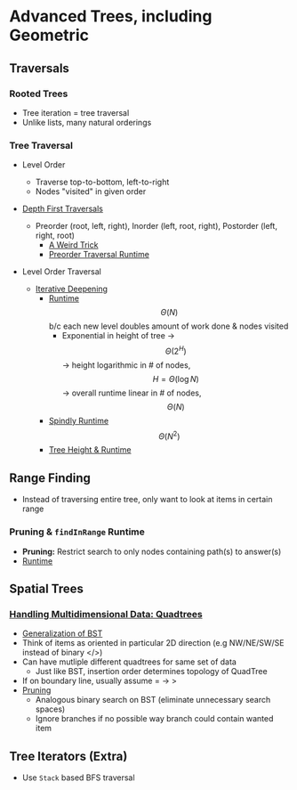 # Advanced Trees, including Geometric

## Traversals
### Rooted Trees
* Tree iteration = tree traversal
* Unlike lists, many natural orderings

### Tree Traversal
* Level Order
    * Traverse top-to-bottom, left-to-right
    * Nodes "visited" in given order

* [Depth First Traversals](https://docs.google.com/presentation/d/1ifkiC-l0DfQRXEHFfQpg_AcZkaUyj9CCEUKOYPuyBZ0/edit#slide=id.g75c09ac94_0693)
    * Preorder (root, left, right), Inorder (left, root, right), Postorder (left, right, root)
        * [A Weird Trick](https://docs.google.com/presentation/d/1ifkiC-l0DfQRXEHFfQpg_AcZkaUyj9CCEUKOYPuyBZ0/edit#slide=id.g75c09ac94_0715)
        * [Preorder Traversal Runtime](https://docs.google.com/presentation/d/1ifkiC-l0DfQRXEHFfQpg_AcZkaUyj9CCEUKOYPuyBZ0/edit#slide=id.g42d4f6d39_0109)
* Level Order Traversal
    * [Iterative Deepening](https://docs.google.com/presentation/d/1ifkiC-l0DfQRXEHFfQpg_AcZkaUyj9CCEUKOYPuyBZ0/edit#slide=id.g75c09ac94_028)
        * [Runtime]() $$\Theta(N)$$ b/c each new level doubles amount of work done & nodes visited
            * Exponential in height of tree → $$\Theta(2^{H})$$ → height logarithmic in # of nodes, $$H = \Theta(\log{N})$$ → overall runtime linear in # of nodes, $$\Theta(N)$$
        * [Spindly Runtime](https://docs.google.com/presentation/d/1ifkiC-l0DfQRXEHFfQpg_AcZkaUyj9CCEUKOYPuyBZ0/edit#slide=id.g75c09ac94_0210) $$\Theta(N^{2})$$
        * [Tree Height & Runtime](https://docs.google.com/presentation/d/1ifkiC-l0DfQRXEHFfQpg_AcZkaUyj9CCEUKOYPuyBZ0/edit#slide=id.g75c09ac94_0223)

## Range Finding
* Instead of traversing entire tree, only want to look at items in certain range

### Pruning & `findInRange` Runtime
* **Pruning:** Restrict search to only nodes containing path(s) to answer(s)
* [Runtime](https://docs.google.com/presentation/d/1ifkiC-l0DfQRXEHFfQpg_AcZkaUyj9CCEUKOYPuyBZ0/edit#slide=id.g11f3cf3f77_0_250)

## Spatial Trees

### [Handling Multidimensional Data: Quadtrees](https://docs.google.com/presentation/d/1ifkiC-l0DfQRXEHFfQpg_AcZkaUyj9CCEUKOYPuyBZ0/edit#slide=id.g11f3cf3f77_0_157)
* [Generalization of BST](https://docs.google.com/presentation/d/1vqAJkvUxSh-Eq4iIJZevjpY29nagNTjx-4N3HpDi0UQ/edit#slide=id.g11f44e6637_0_250)
* Think of items as oriented in particular 2D direction (e.g NW/NE/SW/SE instead of binary \</\>)
* Can have mutliple different quadtrees for same set of data
    * Just like BST, insertion order determines topology of QuadTree
* If on boundary line, usually assume = → >
* [Pruning](https://docs.google.com/presentation/d/1ifkiC-l0DfQRXEHFfQpg_AcZkaUyj9CCEUKOYPuyBZ0/edit#slide=id.g11f3cf3f77_0_350)
    * Analogous binary search on BST (eliminate unnecessary search spaces)
    * Ignore branches if no possible way branch could contain wanted item

## Tree Iterators (Extra)
* Use `Stack` based BFS traversal
